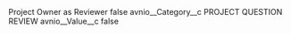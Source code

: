 <?xml version="1.0" encoding="UTF-8"?>
<CustomMetadata xmlns="http://soap.sforce.com/2006/04/metadata" xmlns:xsi="http://www.w3.org/2001/XMLSchema-instance" xmlns:xsd="http://www.w3.org/2001/XMLSchema">
    <label>Project Owner as Reviewer</label>
    <protected>false</protected>
    <values>
        <field>avnio__Category__c</field>
        <value xsi:type="xsd:string">PROJECT QUESTION REVIEW</value>
    </values>
    <values>
        <field>avnio__Value__c</field>
        <value xsi:type="xsd:string">false</value>
    </values>
</CustomMetadata>
